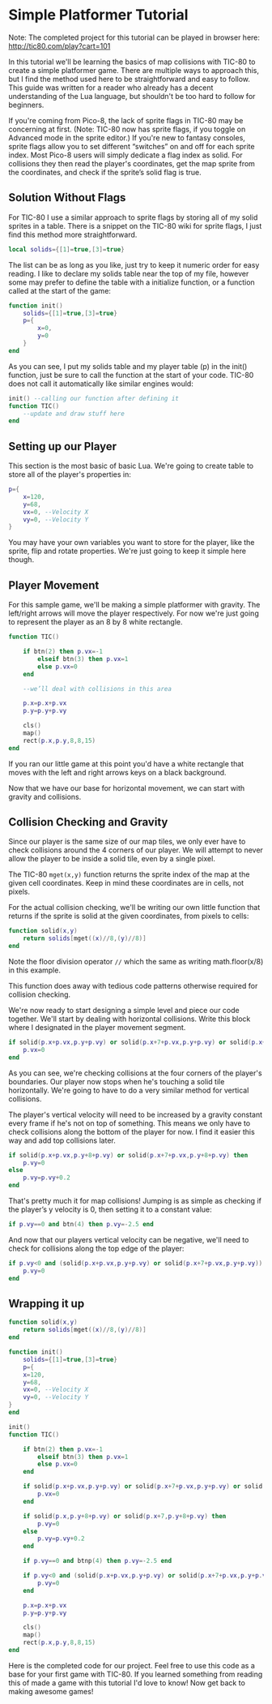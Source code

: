 # Simple Platformer Tutorial

Note: The completed project for this tutorial can be played in browser here:
 http://tic80.com/play?cart=101

In this tutorial we'll be learning the basics of map collisions with TIC-80 to create a simple platformer game. There are multiple ways to approach this, but I find the method used here to be straightforward and easy to follow. This guide was written for a reader who already has a decent understanding of the Lua language, but shouldn't​ be too hard to follow for beginners.

If you're​ coming from Pico-8, the lack of sprite flags in TIC-80 may be concerning at first. (Note: TIC-80 now has sprite flags, if you toggle on Advanced mode in the sprite editor.) If you're​ new to fantasy consoles, sprite flags allow you to set different “switches” on and off for each sprite index. Most Pico-8 users will simply dedicate a flag index as solid. For collisions they then read the player's coordinates, get the map sprite from the coordinates, and check if the sprite’s solid flag is true.

## Solution Without Flags
For TIC-80 I use a similar approach to sprite flags by storing all of my solid sprites in a table. There is a snippet on the TIC-80 wiki for sprite flags, I just find this method more straightforward.

```lua
local solids={[1]=true,[3]=true}
```

The list can be as long as you like, just try to keep it numeric order for easy reading. I like to declare my solids table near the top of my file, however some may prefer to define the table with a initialize function, or a function called at the start of the game:

```lua
function init()
    solids={[1]=true,[3]=true}
    p={
        x=0,
        y=0
    }
end
```

As you can see, I put my solids table and my player table (p) in the init() function, just be sure to call the function at the start of your code. TIC-80 does not call it automatically like similar engines would:

```lua
init() --calling our function after defining it
function TIC()
    --update and draw stuff here
end
```

## Setting up our Player
This section is the most basic of basic Lua. We're going to create table to store all of the player's properties in:

```lua
p={
    x=120,
    y=68,
    vx=0, --Velocity X
    vy=0, --Velocity Y
}
```

You may have your own variables you want to store for the player, like the sprite, flip and rotate properties. We're just going to keep it simple here though.

## Player Movement
For this sample game, we'll be making a simple platformer with gravity. The left/right arrows will move the player respectively​. For now we're just going to represent the player as an 8 by 8 white rectangle.

```lua
function TIC()

    if btn(2) then p.vx=-1
        elseif btn(3) then p.vx=1
        else p.vx=0
    end

    --we’ll deal with collisions in this area

    p.x=p.x+p.vx
    p.y=p.y+p.vy

    cls()
    map()
    rect(p.x,p.y,8,8,15)
end
```

If you ran our little game at this point you'd have a white rectangle that moves with the left and right arrows keys on a black background.

Now that we have our base for horizontal movement, we can start with gravity and collisions.

## Collision Checking and Gravity
Since our player is the same size of our map tiles, we only ever have to check collisions around the 4 corners of our player. We will attempt to never allow the player to be inside a solid tile, even by a single pixel.

The TIC-80 `mget(x,y)` function returns the sprite index of the map at the given cell coordinates. Keep in mind these coordinates are in cells, not pixels.

For the actual collision checking, we'll be writing our own little function that returns if the sprite is solid at the given coordinates, from pixels to cells:

```lua
function solid(x,y)
    return solids[mget((x)//8,(y)//8)]
end
```

Note the floor division operator `//` which the same as writing math.floor(x/8) in this example.

This function does away with tedious code patterns otherwise required for collision checking.

We're now ready to start designing a simple level and piece our code together. We'll start by dealing with horizontal collisions. Write this block where I designated in the player movement segment.

```lua
if solid(p.x+p.vx,p.y+p.vy) or solid(p.x+7+p.vx,p.y+p.vy) or solid(p.x+p.vx,p.y+7+p.vy) or solid(p.x+7+p.vx,p.y+7+p.vy) then
    p.vx=0
end
```

As you can see, we're checking collisions at the four corners of the player's boundaries. Our player now stops when he's touching a solid tile horizontally. We're going to have to do a very similar method for vertical collisions.

The player's vertical velocity will need to be increased by a gravity constant every frame if he's not on top of something. This means we only have to check collisions along the bottom of the player for now. I find it easier this way and add top collisions later.

```lua
if solid(p.x+p.vx,p.y+8+p.vy) or solid(p.x+7+p.vx,p.y+8+p.vy) then
    p.vy=0
else
    p.vy=p.vy+0.2
end
```

That's pretty much it for map collisions! Jumping is as simple as checking if the player’s y velocity is 0, then setting it to a constant value:

```lua
if p.vy==0 and btn(4) then p.vy=-2.5 end
```

And now that our players vertical velocity can be negative, we'll need to check for collisions along the top edge of the player:

```lua
if p.vy<0 and (solid(p.x+p.vx,p.y+p.vy) or solid(p.x+7+p.vx,p.y+p.vy)) then
    p.vy=0
end
```

## Wrapping it up

```lua
function solid(x,y)
    return solids[mget((x)//8,(y)//8)]
end

function init()
    solids={[1]=true,[3]=true}
    p={
    x=120,
    y=68,
    vx=0, --Velocity X
    vy=0, --Velocity Y
}
end

init()
function TIC()

    if btn(2) then p.vx=-1
        elseif btn(3) then p.vx=1
        else p.vx=0
    end

    if solid(p.x+p.vx,p.y+p.vy) or solid(p.x+7+p.vx,p.y+p.vy) or solid(p.x+p.vx,p.y+7+p.vy) or solid(p.x+7+p.vx,p.y+7+p.vy) then
        p.vx=0
    end

    if solid(p.x,p.y+8+p.vy) or solid(p.x+7,p.y+8+p.vy) then
        p.vy=0
    else
        p.vy=p.vy+0.2
    end

    if p.vy==0 and btnp(4) then p.vy=-2.5 end

    if p.vy<0 and (solid(p.x+p.vx,p.y+p.vy) or solid(p.x+7+p.vx,p.y+p.vy)) then
        p.vy=0
    end

    p.x=p.x+p.vx
    p.y=p.y+p.vy

    cls()
    map()
    rect(p.x,p.y,8,8,15)
end
```

Here is the completed code for our project. Feel free to use this code as a base for your first game with TIC-80. If you learned something from reading this of made a game with this tutorial I'd love to know! Now get back to making awesome games!